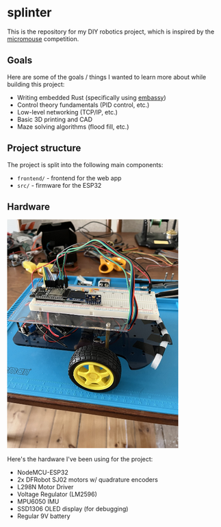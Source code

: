 # splinter
This is the repository for my DIY robotics project, which is inspired by the [micromouse](https://en.wikipedia.org/wiki/Micromouse) competition.


## Goals
Here are some of the goals / things I wanted to learn more about while building this project:
* Writing embedded Rust (specifically using [embassy](https://embassy.dev))
* Control theory fundamentals (PID control, etc.)
* Low-level networking (TCP/IP, etc.)
* Basic 3D printing and CAD
* Maze solving algorithms (flood fill, etc.)


## Project structure
The project is split into the following main components:
* `frontend/` - frontend for the web app
* `src/` - firmware for the ESP32


## Hardware
<img src="./docs/rat.jpg" alt="Rat" width="400">

Here's the hardware I've been using for the project:
* NodeMCU-ESP32
* 2x DFRobot SJ02 motors w/ quadrature encoders
* L298N Motor Driver
* Voltage Regulator (LM2596)
* MPU6050 IMU
* SSD1306 OLED display (for debugging)
* Regular 9V battery